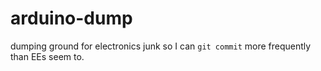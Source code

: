 # arduino-dump

dumping ground for electronics junk so I can `git commit` more frequently than EEs seem to.
